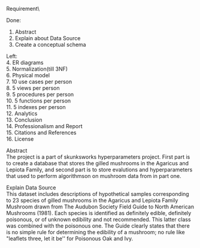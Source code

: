 Requirement\

Done:
1. Abstract
2. Explain about Data Source
3. Create a conceptual schema

Left:\
4. ER diagrams\
5. Normalization(till 3NF)\
6. Physical model\
7. 10 use cases per person\
8. 5 views per person\
9. 5 procedures per person\
10. 5 functions per person\
11. 5 indexes per person\
12. Analytics\
13. Conclusion\
14. Professionalism and Report\
15. Citations and References\
16. License

Abstract\
The project is a part of skunksworks hyperparameters project. First part is to create a database that stores the gilled mushrooms in the Agaricus and Lepiota Family, and second part is to store evalutions and hyperparameters that used to perform algorithmson on mushroom data from in part one.

Explain Data Source\
This dataset includes descriptions of hypothetical samples corresponding to 23 species of gilled mushrooms 
in the Agaricus and Lepiota Family Mushroom drawn from The Audubon Society Field Guide to North American 
Mushrooms (1981). Each species is identified as definitely edible, definitely poisonous, or of unknown 
edibility and not recommended. This latter class was combined with the poisonous one. The Guide clearly states 
that there is no simple rule for determining the edibility of a mushroom; no rule like "leaflets three, 
let it be'' for Poisonous Oak and Ivy.
